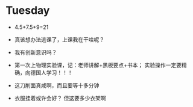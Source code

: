 # Tuesday

- 4.5+7.5+9=21

- 真该想办法逃课了，上课我在干啥呢？
- 我有创新意识吗？
- 第一次上物理实验课，记：老师讲解+黑板要点+书本； 实验操作一定要精确，向德国人学习！！！ 
- 这刀削面真咸啊，而且要等十多分钟
- 衣服挂着或许会好？ 但这要多少衣架啊
